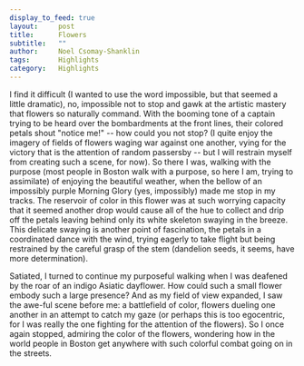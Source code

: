 ```yaml
---
display_to_feed: true
layout:     post
title:      Flowers
subtitle:   "" 
author:     Noel Csomay-Shanklin
tags:       Highlights
category:   Highlights
---
```

I find it difficult (I wanted to use the word impossible, but that seemed a little dramatic), no, impossible not to stop and gawk at the artistic mastery that flowers so naturally command. With the booming tone of a captain trying to be heard over the bombardments at the front lines, their colored petals shout "notice me!" -- how could you not stop? (I quite enjoy the imagery of fields of flowers waging war against one another, vying for the victory that is the attention of random passersby -- but I will restrain myself from creating such a scene, for now). So there I was, walking with the purpose (most people in Boston walk with a purpose, so here I am, trying to assimilate) of enjoying the beautiful weather, when the bellow of an impossibly purple Morning Glory (yes, impossibly) made me stop in my tracks. The reservoir of color in this flower was at such worrying capacity that it seemed another drop would cause all of the hue to collect and drip off the petals leaving behind only its white skeleton swaying in the breeze. This delicate swaying is another point of fascination, the petals in a coordinated dance with the wind, trying eagerly to take flight but being restrained by the careful grasp of the stem (dandelion seeds, it seems, have more determination).

Satiated, I turned to continue my purposeful walking when I was deafened by the roar of an indigo Asiatic dayflower. How could such a small flower embody such a large presence? And as my field of view expanded, I saw the awe-ful scene before me: a battlefield of color, flowers dueling one another in an attempt to catch my gaze (or perhaps this is too egocentric, for I was really the one fighting for the attention of the flowers). So I once again stopped, admiring the color of the flowers, wondering how in the world people in Boston get anywhere with such colorful combat going on in the streets.